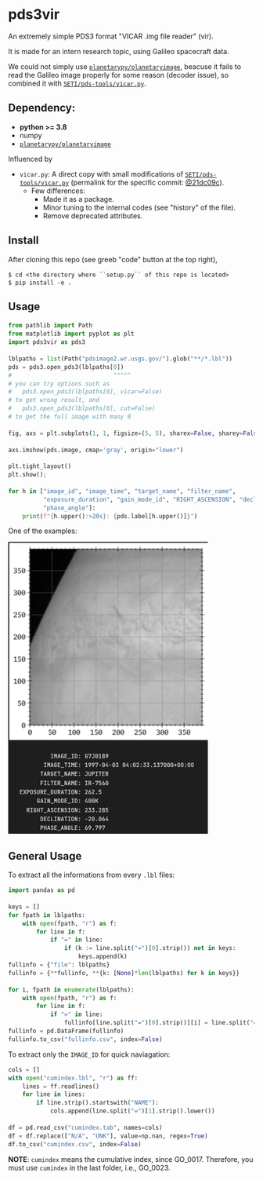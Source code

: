 # pds3vir
An extremely simple PDS3 format "VICAR .img file reader" (vir).

It is made for an intern research topic, using Galileo spacecraft data.

We could not simply use [``planetarypy/planetaryimage``](https://github.com/planetarypy/planetaryimage), beacuse it fails to read the Galileo image properly for some reason (decoder issue), so combined it with [``SETI/pds-tools/vicar.py``](https://github.com/SETI/pds-tools).

## Dependency:
- **python >= 3.8**
- numpy
- [``planetarypy/planetaryimage``](https://github.com/planetarypy/planetaryimage)

Influenced by
* ``vicar.py``: A direct copy with small modifications of [``SETI/pds-tools/vicar.py``](https://github.com/SETI/pds-tools) (permalink for the specific commit: [@21dc09c](https://github.com/SETI/pds-tools/blob/3690697fa166a686d6526f195567f180c7593543/vicar.py#L1)).
  * Few differences:
    - Made it as a package.
    - Minor tuning to the internal codes (see "history" of the file).
    - Remove deprecated attributes.


## Install
After cloning this repo (see greeb "code" button at the top right),

```
$ cd <the directory where ``setup.py`` of this repo is located>
$ pip install -e .
```

## Usage
```python
from pathlib import Path
from matplotlib import pyplot as plt
import pds3vir as pds3

lblpaths = list(Path("pdsimage2.wr.usgs.gov/").glob("**/*.lbl"))
pds = pds3.open_pds3(lblpaths[0])
#                             ^^^^^
# you can try options such as
#   pds3.open_pds3(lblpaths[0], vicar=False)
# to get wrong result, and
#   pds3.open_pds3(lblpaths[0], cut=False)
# to get the full image with many 0

fig, axs = plt.subplots(1, 1, figsize=(5, 5), sharex=False, sharey=False, gridspec_kw=None)

axs.imshow(pds.image, cmap='gray', origin="lower")

plt.tight_layout()
plt.show();

for h in ["image_id", "image_time", "target_name", "filter_name",
          "exposure_duration", "gain_mode_id", "RIGHT_ASCENSION", "declination",
          "phase_angle"]:
    print(f"{h.upper():>20s}: {pds.label[h.upper()]}")
```

One of the examples:

![](examples/ex01.png)



## General Usage
To extract all the informations from every ``.lbl`` files:
```python
import pandas as pd

keys = []
for fpath in lblpaths:
    with open(fpath, "r") as f:
        for line in f:
            if "=" in line:
                if (k := line.split("=")[0].strip()) not in keys:
                    keys.append(k)
fullinfo = {"file": lblpaths}
fullinfo = {**fullinfo, **{k: [None]*len(lblpaths) for k in keys}}

for i, fpath in enumerate(lblpaths):
    with open(fpath, "r") as f:
        for line in f:
            if "=" in line:
                fullinfo[line.split("=")[0].strip()][i] = line.split("=")[-1].strip()
fullinfo = pd.DataFrame(fullinfo)
fullinfo.to_csv("fullinfo.csv", index=False)
```

To extract only the ``IMAGE_ID`` for quick naviagation:
```python
cols = []
with open("cumindex.lbl", "r") as ff:
    lines = ff.readlines()
    for line in lines:
        if line.strip().startswith("NAME"):
            cols.append(line.split("=")[1].strip().lower())

df = pd.read_csv("cumindex.tab", names=cols)
df = df.replace(["N/A", "UNK"], value=np.nan, regex=True)
df.to_csv("cumindex.csv", index=False)
```
**NOTE**: ``cumindex`` means the cumulative index, since GO_0017. Therefore, you must use ``cumindex`` in the last folder, i.e., GO_0023.
